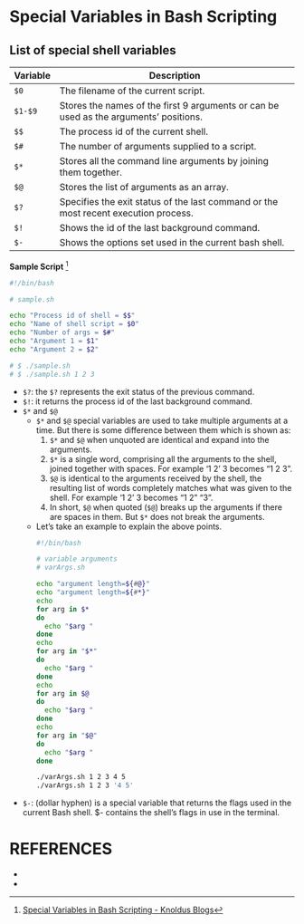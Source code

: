 # Special Variables in Bash Scripting

## List of special shell variables

| Variable | Description                                                                           |
| ---      | ---                                                                                   |
| `$0`     | The filename of the current script.                                                   |
| `$1-$9`  | Stores the names of the first 9 arguments or can be used as the arguments’ positions. |
| `$$`     | The process id of the current shell.                                                  |
| `$#`     | The number of arguments supplied to a script.                                         |
| `$*`     | Stores all the command line arguments by joining them together.                       |
| `$@`     | Stores the list of arguments as an array.                                             |
| `$?`     | Specifies the exit status of the last command or the most recent execution process.   |
| `$!`     | Shows the id of the last background command.                                          |
| `$-`     | Shows the options set used in the current bash shell.                                 |

__Sample Script__ [^1]

```bash
#!/bin/bash

# sample.sh

echo "Process id of shell = $$"
echo "Name of shell script = $0"
echo "Number of args = $#"
echo "Argument 1 = $1"
echo "Argument 2 = $2"

# $ ./sample.sh
# $ ./sample.sh 1 2 3
```

- `$?`: the `$?` represents the exit status of the previous command.
- `$!`: it returns the process id of the last background command.
- `$*` and `$@`
  - `$*` and `$@` special variables are used to take multiple arguments at a time. But there is some difference between them which is shown as:
    1. `$*` and `$@` when unquoted are identical and expand into the arguments.
    2. `$*` is a single word, comprising all the arguments to the shell, joined together with spaces. For example ‘1 2’ 3 becomes “1 2 3”.
    3. `$@` is identical to the arguments received by the shell, the resulting list of words completely matches what was given to the shell. For example ‘1 2’ 3 becomes “1 2” “3”.
    4. In short, `$@` when quoted (`$@`) breaks up the arguments if there are spaces in them. But `$*` does not break the arguments.
  - Let’s take an example to explain the above points.
    ```bash
    #!/bin/bash

    # variable arguments
    # varArgs.sh

    echo "argument length=${#@}"
    echo "argument length=${#*}"
    echo
    for arg in $*
    do
      echo "$arg "
    done
    echo
    for arg in "$*"
    do
      echo "$arg "
    done
    echo
    for arg in $@
    do
      echo "$arg "
    done
    echo
    for arg in "$@"
    do
      echo "$arg "
    done
    ```
    ```bash
    ./varArgs.sh 1 2 3 4 5
    ./varArgs.sh 1 2 3 '4 5'

    ```
- `$-`: (dollar hyphen) is a special variable that returns the flags used in the current Bash shell. $- contains the shell’s flags in use in the terminal.


# REFERENCES

- [^1]: [Special Variables in Bash Scripting - Knoldus Blogs](https://blog.knoldus.com/special-variables-in-bash-scripting/)
- [^2]: [Special Variables in Bash Scripting - Medium](https://medium.com/@knoldus/special-variables-in-bash-scripting-56cbd660714d)
